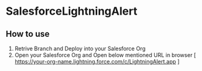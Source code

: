 # SalesforceLightningAlert

## How to use
1. Retrive Branch and Deploy into your Salesforce Org
2. Open your Salesforce Org and Open below mentioned URL in browser
  [ https://your-org-name.lightning.force.com/c/LightningAlert.app ]
